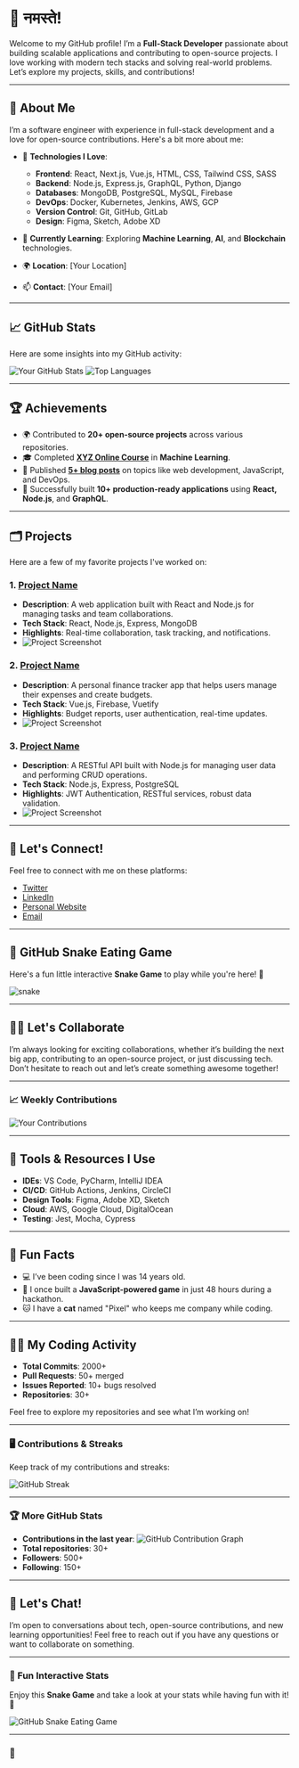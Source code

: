# 👋 नमस्ते!

Welcome to my GitHub profile! I’m a **Full-Stack Developer** passionate about building scalable applications and contributing to open-source projects. I love working with modern tech stacks and solving real-world problems. Let’s explore my projects, skills, and contributions!

---

## 🌟 About Me

I’m a software engineer with experience in full-stack development and a love for open-source contributions. Here's a bit more about me:

- 🔧 **Technologies I Love**:
  - **Frontend**: React, Next.js, Vue.js, HTML, CSS, Tailwind CSS, SASS
  - **Backend**: Node.js, Express.js, GraphQL, Python, Django
  - **Databases**: MongoDB, PostgreSQL, MySQL, Firebase
  - **DevOps**: Docker, Kubernetes, Jenkins, AWS, GCP
  - **Version Control**: Git, GitHub, GitLab
  - **Design**: Figma, Sketch, Adobe XD

- 🌱 **Currently Learning**: Exploring **Machine Learning**, **AI**, and **Blockchain** technologies.
- 🌍 **Location**: [Your Location]
- 📫 **Contact**: [Your Email]

---

## 📈 GitHub Stats

Here are some insights into my GitHub activity:

![Your GitHub Stats](https://github-readme-stats.vercel.app/api?username=himansujha&show_icons=true&count_private=true&hide_title=true&hide=prs&theme=radical)
![Top Languages](https://github-readme-stats.vercel.app/api/top-langs/?username=himansujha&layout=compact&theme=radical)

---

## 🏆 Achievements

- 🌍 Contributed to **20+ open-source projects** across various repositories.
- 🎓 Completed **[XYZ Online Course](link)** in **Machine Learning**.
- 🏅 Published **[5+ blog posts](link)** on topics like web development, JavaScript, and DevOps.
- 🚀 Successfully built **10+ production-ready applications** using **React, Node.js**, and **GraphQL**.

---

## 🗂️ Projects

Here are a few of my favorite projects I've worked on:

### 1. **[Project Name](link)**
   - **Description**: A web application built with React and Node.js for managing tasks and team collaborations.
   - **Tech Stack**: React, Node.js, Express, MongoDB
   - **Highlights**: Real-time collaboration, task tracking, and notifications.
   - ![Project Screenshot](https://via.placeholder.com/500x300)

### 2. **[Project Name](link)**
   - **Description**: A personal finance tracker app that helps users manage their expenses and create budgets.
   - **Tech Stack**: Vue.js, Firebase, Vuetify
   - **Highlights**: Budget reports, user authentication, real-time updates.
   - ![Project Screenshot](https://via.placeholder.com/500x300)

### 3. **[Project Name](link)**
   - **Description**: A RESTful API built with Node.js for managing user data and performing CRUD operations.
   - **Tech Stack**: Node.js, Express, PostgreSQL
   - **Highlights**: JWT Authentication, RESTful services, robust data validation.
   - ![Project Screenshot](https://via.placeholder.com/500x300)

---

## 💬 Let's Connect!

Feel free to connect with me on these platforms:

- [Twitter](https://twitter.com/yourusername)
- [LinkedIn](https://linkedin.com/in/yourusername)
- [Personal Website](https://yourwebsite.com)
- [Email](mailto:youremail@example.com)

---

## 🐍 GitHub Snake Eating Game

Here's a fun little interactive **Snake Game** to play while you're here! 🐍

![snake](https://raw.githubusercontent.com/himansujha/himansujha/output/github-contribution-grid-snake.svg)

---

## 👨‍💻 Let's Collaborate

I’m always looking for exciting collaborations, whether it’s building the next big app, contributing to an open-source project, or just discussing tech. Don’t hesitate to reach out and let’s create something awesome together!

---

### 📈 Weekly Contributions

![Your Contributions](https://github-readme-activity-graph.cyclic.app/graph?username=himansujha&theme=github)

---

## 🔧 Tools & Resources I Use

- **IDEs**: VS Code, PyCharm, IntelliJ IDEA
- **CI/CD**: GitHub Actions, Jenkins, CircleCI
- **Design Tools**: Figma, Adobe XD, Sketch
- **Cloud**: AWS, Google Cloud, DigitalOcean
- **Testing**: Jest, Mocha, Cypress

---

## 🌱 Fun Facts

- 💻 I’ve been coding since I was 14 years old.
- 🚀 I once built a **JavaScript-powered game** in just 48 hours during a hackathon.
- 🐱 I have a **cat** named "Pixel" who keeps me company while coding.

---

## 👨‍💻 My Coding Activity

- **Total Commits**: 2000+
- **Pull Requests**: 50+ merged
- **Issues Reported**: 10+ bugs resolved
- **Repositories**: 30+

Feel free to explore my repositories and see what I’m working on!

---

### 🖥️ Contributions & Streaks

Keep track of my contributions and streaks:

![GitHub Streak](https://github-readme-streak-stats.herokuapp.com/?user=himansujha&theme=radical&hide_border=true)

---

### 🏆 More GitHub Stats

- **Contributions in the last year**: ![GitHub Contribution Graph](https://github-readme-activity-graph.cyclic.app/graph?username=himansujha&theme=github)
- **Total repositories**: 30+
- **Followers**: 500+
- **Following**: 150+

---

## 💬 Let's Chat!

I’m open to conversations about tech, open-source contributions, and new learning opportunities! Feel free to reach out if you have any questions or want to collaborate on something.

---

### 🤖 Fun Interactive Stats

Enjoy this **Snake Game** and take a look at your stats while having fun with it! 🐍

![GitHub Snake Eating Game](https://raw.githubusercontent.com/himansujha/himansujha/output/github-contribution-grid-snake.svg)

---

### 📢
